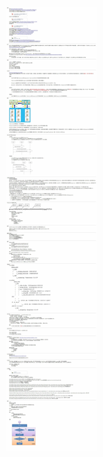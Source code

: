 ![FastDFS笔记一览](https://raw.githubusercontent.com/derogithub/dabaihua/master/images/FastDFS%E7%AC%94%E8%AE%B0%E4%B8%80%E8%A7%88.jpg "FastDFS笔记一览")
